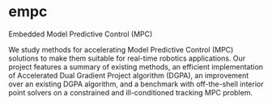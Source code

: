 # empc
Embedded Model Predictive Control (MPC)

We study methods for accelerating Model Predictive Control (MPC) solutions to make them suitable for real-time robotics applications. 
Our project features a summary of existing methods, an efficient implementation of Accelerated Dual Gradient Project algorithm (DGPA), an improvement over an existing DGPA algorithm, and a benchmark with off-the-shell interior point solvers on a constrained and ill-conditioned tracking MPC problem.

